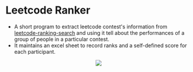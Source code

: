 # Leetcode Ranker

- A short program to extract leetcode contest's information from [leetcode-ranking-search](https://github.com/chiehmin/leetcode-ranking-search) and using it tell about the performances of a group of people in a particular contest.
- It maintains an excel sheet to record ranks and a self-defined score for each participant.
<p align="center">
<img src="https://user-images.githubusercontent.com/82255228/172481395-99ba628a-a0b6-4215-9706-36d7591d0fc8.png">
</p>
